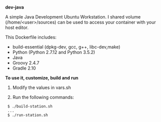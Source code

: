**dev-java**

A simple Java Development Ubuntu Workstation. I shared volume (/home/\<user\>/sources) can be used to access your container with your host editor.

This Dockerfile includes:

  - build-essential (dpkg-dev, gcc, g++, libc-dev,make)
  - Python (Python 2.7.12 and Python 3.5.2)
  - Java
  - Groovy 2.4.7
  - Gradle 2.10

**To use it, customize, build and run**

1. Modify the values in vars.sh

2. Run the following commands:
  ```
   $ ./build-station.sh
   ...
   $ ./run-station.sh
  ```

